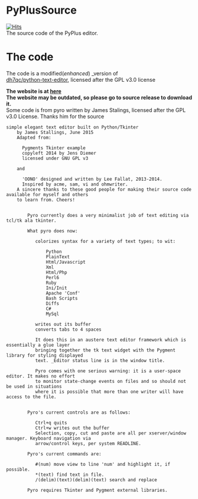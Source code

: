 # PyPlusSource
[![Hits](https://hits.seeyoufarm.com/api/count/incr/badge.svg?url=https%3A%2F%2Fgithub.com%2FZCG-coder%2FPyPlusSource&count_bg=%2379C83D&title_bg=%23555555&icon=&icon_color=%23E7E7E7&title=Views&edge_flat=false)](https://hits.seeyoufarm.com)  
The source code of the PyPlus editor.

# The code

The code is a modified(*enhanced*) _version of  
[dh7qc/python-text-editor](https://www.github.com/dh7qc/python-text-editor), licensed after the GPL v3.0 license  

**The website is at [here](http://zcg-coder.github.io/PyPlusWeb)**  
**The website may be outdated, so please go to source release to download it.**  
Some code is from pyro written by James Stalings, licensed after the GPL v3.0 License. Thanks him for the source  
```
simple elegant text editor built on Python/Tkinter
    by James Stallings, June 2015
    Adapted from:
    
      Pygments Tkinter example
      copyleft 2014 by Jens Diemer
      licensed under GNU GPL v3
      
    and
    
      'OONO' designed and written by Lee Fallat, 2013-2014.
      Inspired by acme, sam, vi and ohmwriter.
    A sincere thanks to these good people for making their source code available for myself and others
    to learn from. Cheers!
    
    
        Pyro currently does a very minimalist job of text editing via tcl/tk ala tkinter. 
        
        What pyro does now:
        
           colorizes syntax for a variety of text types; to wit:
    
               Python
               PlainText
               Html/Javascript
               Xml
               Html/Php
               Perl6
               Ruby
               Ini/Init
               Apache 'Conf'
               Bash Scripts
               Diffs
               C#
               MySql
           
           writes out its buffer
           converts tabs to 4 spaces
           
           It does this in an austere text editor framework which is essentially a glue layer
           bringing together the tk text widget with the Pygment library for styling displayed
           text. _Editor status line is in the window title.
           
           Pyro comes with one serious warning: it is a user-space editor. It makes no effort
           to monitor state-change events on files and so should not be used in situations
           where it is possible that more than one writer will have access to the file.
           
           
        Pyro's current controls are as follows:
        
           Ctrl+q quits
           Ctrl+w writes out the buffer
           Selection, copy, cut and paste are all per xserver/window manager. Keyboard navigation via
           arrow/control keys, per system READLINE.
           
        Pyro's current commands are:
        
           #(num) move view to line 'num' and highlight it, if possible.
           *(text) find text in file.
           /(delim)(text)(delim)(text) search and replace
        
        Pyro requires Tkinter and Pygment external libraries.
```
